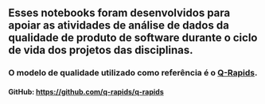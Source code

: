 ## Esses notebooks foram desenvolvidos para apoiar as atividades de análise de dados da qualidade de produto de software durante o ciclo de vida dos projetos das disciplinas.
### O modelo de qualidade utilizado como referência é o [Q-Rapids](https://www.q-rapids.eu/_files/ugd/d88d32_5923394075584d5185758549dc0fb21a.pdf).
#### GitHub: https://github.com/q-rapids/q-rapids
